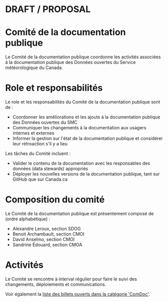 # DRAFT /  PROPOSAL

# Comité de la documentation publique

Le Comité de la documentation publique coordonne les activités associées à la documentation publique des Données ouvertes du Service météorologique du Canada.

# Role et responsabilités

Le role et les responsabilités du Comité de la documentation publique sont de :

* Coordonner les améliorations et les ajouts à la documentation publique des Données ouvertes du SMC
* Communiquer les changements à la documentation aux usagers internes et externes
* Informer la gestion sur l'état de la documentation publique et considérer leur rétroaction s'il y a lieu

Les tâches du Comité incluent :
* Valider le contenu de la documentation avec les responsables des données (data stewards) appropriés
* Déployer les nouvelles versions de la documentation publique, tant sur GitHub que sur Canada.ca


# Composition du comité

Le Comité de la documentation publique est présentement composé de (ordre alphabétique) :

* Alexandre Leroux, section SDOG
* Benoit Archambault, section CMOI
* David Anselmo, section CMOI
* Sandrine Édouard, section CMOA


# Activités

Le Comité se rencontre à interval régulier pour faire le suivi des changements, déploiements et communications.

Voir également la [liste des billets ouverts dans la catégorie 'ComDoc'](https://gccode.ssc-spc.gc.ca/ec-msc/public-doc/issues?label_name%5B%5D=ComDoc).